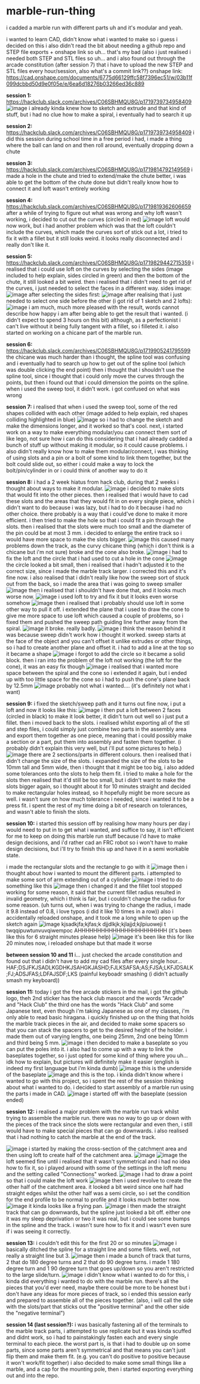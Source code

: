 # marble-run-thing

i cadded a marble run with different parts uh and it's modular and yeah. 








i wanted to learn CAD, didn't know what i wanted to make so i guess i decided on this
i also didn't read the bit about needing a github repo and STEP file exports + onshape link so uh... that's my bad (also i just realised i needed both STEP and STL files so uh... and i also found out through the arcade constitution (after session 7) that i have to upload the new STEP and STL files every hour/session, also what's a commit link??)
onshape link:
https://cad.onshape.com/documents/6775d66129ffc58f7396ec51/w/03b11f099dcbbd50d9e0f05e/e/6ea6d18276b03266ed36c889

**session 1:** https://hackclub.slack.com/archives/C06SBHMQU8G/p1719739734958409
![image](https://github.com/mtdapiggle/marble-run-thing/assets/174234024/7279b1b8-024e-407b-a0c3-78d0d59c7808)
i already kinda knew how to sketch and extrude and that kind of stuff, but i had no clue how to make a spiral, i eventually had to search it up

**session 2:** https://hackclub.slack.com/archives/C06SBHMQU8G/p1719739734958409 
i did this session during school time in a free period i had, i made a thing where the ball can land on and then roll around, eventually dropping down a chute

**session 3:** https://hackclub.slack.com/archives/C06SBHMQU8G/p1719814792149569
i made a hole in the chute and tried to extend/make the chute better, i was able to get the bottom of the chute done but didn't really know how to connect it and loft wasn't entirely working 

**session 4:** https://hackclub.slack.com/archives/C06SBHMQU8G/p1719819362606659
after a while of trying to figure out what was wrong and why loft wasn't working, i decided to cut out the curves (circled in red)
![image](https://github.com/mtdapiggle/marble-run-thing/assets/174234024/6dc980d3-e2c9-4705-944b-9faf14184243)
loft would now work, but i had another problem which was that the loft couldn't include the curves, which made the curves sort of stick out a lot, i tried to fix it with a fillet but it still looks weird. it looks really disconnected and i really don't like it.

**session 5:** https://hackclub.slack.com/archives/C06SBHMQU8G/p1719829442715359
i realised that i could use loft on the curves by selecting the sides (image included to help explain, sides circled in green) and then the bottom of the chute, it still looked a bit weird. then i realised that i didn't need to get rid of the curves, i just needed to select the faces in a different way.
sides image: ![image](https://github.com/mtdapiggle/marble-run-thing/assets/174234024/dedb59e9-b4f4-4ae1-bbaf-5af75b60d093)
after selecting the sides first: ![image](https://github.com/mtdapiggle/marble-run-thing/assets/174234024/0aed852e-1bf4-44cd-bc07-c16e327b504f)
after realising that i just needed to select one side before the other (i got rid of 1 sketch and 2 lofts): ![image](https://github.com/mtdapiggle/marble-run-thing/assets/174234024/7a29f5c1-f729-4aed-8cd6-44911bee97a2)
i am much, much more pleased with the result, words cannot describe how happy i am after being able to get the result that i wanted. (i didn't expect to spend 3 hours on this bit) although, as a perfectionist i can't live without it being fully tangent with a fillet, so i filleted it. 
i also started on working on a chicane part of the marble run.

**session 6:** https://hackclub.slack.com/archives/C06SBHMQU8G/p1719905241795599 
the chicane was much harder than i thought, the spline tool was confusing and i eventually had to search up how to get out of the spline tool (which was double clicking the end point) then i thought that i shouldn't use the spline tool, since i thought that i could only move the curves through the points, but then i found  out that i could dimension the points on the spline. when i used the sweep tool, it didn't work. i got confused on what was wrong

**session 7:** 
i realised that when i used the sweep tool, some of the red shapes collided with each other (image added to help explain, red shapes colliding highlighted in blue) ![image](https://github.com/mtdapiggle/marble-run-thing/assets/174234024/ea3b38c7-cd1e-4310-81cb-28d4583c4750)
so i had to change the sketch and make the dimensions longer, and it worked so that's cool.
next, i started work on a way to make everything modular/you can connect them sort of like lego, not sure how i can do this considering that i had already cadded a bunch of stuff up without making it modular, so it could cause problems. i also didn't really know how to make them modular/connect, i was thinking of using slots and a pin or a bolt of some kind to link them together, but the bolt could slide out, so either i could make a way to lock the bolt/pin/cylinder in or i could think of another way to do it

**session 8:** 
i had a 2 week hiatus from hack club, during that 2 weeks i thought about ways to make it modular. 
![image](https://github.com/user-attachments/assets/75ae78b9-767c-46c4-9b62-c55b57934df2)
i decided to make slots that would fit into the other pieces. then i realised that i would have to cad these slots and the areas that they would fit in on every single piece, which i didn't want to do because i was lazy, but i had to do it because i had no other choice. there probably is a way that i could've done to make it more efficient. i then tried to make the hole so that i could fit a pin through the slots. then i realised that the slots were much too small and the diameter of the pin could be at most 3 mm. i decided to enlarge the entire track so i would have more space to make the slots bigger. 
![image](https://github.com/user-attachments/assets/911ccf47-0693-47e0-8cf8-7be7f0c8364b)
this caused many problems down the track, as the curvy chicane thing (which i don't think is a chicane but i'm not sure) broke and the cone also broke. 
![image](https://github.com/user-attachments/assets/0a2b8688-21f0-42ca-b8b4-1614e992a524)
i had to fix the loft and the circle that i had used to cut a hole in the cone
![image](https://github.com/user-attachments/assets/fd2152d3-7d7c-400f-980e-4b857183d888)
the circle looked a bit small, then i realised that i  hadn't adjusted it to the correct size, since i made the marble track larger. i corrected this and it's fine now. i also realised that i didn't really like how the sweep sort of stuck out from the back, so i made the area that i was going to sweep smaller
![image](https://github.com/user-attachments/assets/21112197-7c0f-48c1-ac68-d3a5a9eeac87)
then i realised that i shouldn't have done that, and it looks much worse now. 
![image](https://github.com/user-attachments/assets/d5c156d9-110c-4a5b-9199-a966ee5cd17a)
i used loft to try and fix it but it looks even worse somehow
![image](https://github.com/user-attachments/assets/87741bf1-32d6-45cf-a231-128c113493a9)
then i realised that i probably should use loft in some other way to pull it off. i extended the plane that i used to draw the cone to give me more space to use loft which caused a couple of problems, so i fixed them and pushed the sweep path guiding line further away from the spiral. 
![image](https://github.com/user-attachments/assets/b6f8c165-a96f-4723-b846-e4ed685c2073)
it broke. really badly.
![image](https://github.com/user-attachments/assets/d54e5927-6d4c-4465-bb98-f79bd5b94a4b)
i think the reason behind it was because sweep didn't work how i thought it worked. sweep starts at the face of the object and you can't offset it unlike extrudes or other things, so i had to create another plane and offset it. i had to add a line at the top so it became a shape
![image](https://github.com/user-attachments/assets/9f3a5b89-64a4-447f-82be-59853c032376)
i forgot to add the circle so it became a solid block. then i ran into the problem of the loft not working (the loft for the cone), it was an easy fix though
![image](https://github.com/user-attachments/assets/379a73f8-acf8-4458-8902-bec198bc1d39)
i realised that i wanted more space between the spiral and the cone so i extended it again, but i ended up with too little space for the cone so i had to push the cone's plane back by 12.5mm
![image](https://github.com/user-attachments/assets/b3f52123-508b-4ae5-b0dc-eec978b0ff50)
probably not what i wanted.... (it's definitely not what i want)

**session 9:**
i fixed the sketch/sweep path and it turns out fine now, i put a loft and now it looks like this:
![image](https://github.com/user-attachments/assets/7d5207bd-87cd-4558-8162-270b6c81ed0b)
i then put a loft between 2 faces (circled in black) to make it look better, it didn't turn out well so i just put a fillet.
then i moved back to the slots. i realised whilst exporting all of the stl and step files, i could simply just combine two parts in the assembly area and export them together as one piece, meaning that i could possibly make a section or a part, put them into assembly and fasten them together. (i probably didn't explain this very well, but i'll put some pictures to help.)
![image](https://github.com/user-attachments/assets/7436b444-066f-49df-9687-b01b3b3bcdfd)
there are 2 sections/parts in different colours. then i realised that i didn't change the size of the slots. i expanded the size of the slots to  be 10mm tall and 5mm wide, then i thought that it might be too big, i also added some tolerances onto the slots to help them fit. i tried to make a hole for the slots then realised that it'd still be too small,  but i didn't want to make the slots bigger again, so i thought about it for 10 minutes straight and decided to make rectangular holes instead, so it hopefully might be more secure as well. i wasn't sure on how much tolerance i needed, since i wanted it to be a press fit. i spent the rest of my time doing a bit of research on tolerances, and wasn't able to finish the slots.

**session 10:**
i started this session off by realising how many hours per day i would need to put in to get what i wanted, and suffice to say, it isn't efficient for me to keep on doing this marble run stuff because i'd  have to make design decisions, and i'd rather cad an FRC robot so i won't have to make design decisions, but i'll try to finish this up and  have it in a semi workable state.

i made the rectangular slots and the rectangle to go with it 
![image](https://github.com/user-attachments/assets/aec93220-c026-46a3-bb3d-94ac4349dfa4)
then i thought about how i wanted to mount the different parts.
i attempted to make some sort of arm extending out of a cylinder
![image](https://github.com/user-attachments/assets/6b3070c2-9fcd-4c50-b26b-aa9ed194fc0f)
i tried to do something like this
![image](https://github.com/user-attachments/assets/e688659e-1ee6-402f-8c88-2990474e10e8)
then i changed it and the fillet tool stopped working for some reason, it said that the current fillet radius resulted in invalid geometry, which i think is fair, but i couldn't change the radius for some reason. (uh turns out, when i was trying to change the radius, i made it 9.8 instead of 0.8, i love typos (i did it like 10 times in a row))
also i accidentally reloaded onshape, and it took me a long while to open up the sketch again
![image](https://github.com/user-attachments/assets/4ae96af2-5f9a-422b-8688-e49eb9044fa8)
kjsadkjfa;kjfas;k djjdlkjk;kjlajjd;kjlpiuoweji t twqqipuwtunvuvqiwempoc AHHHHHHHHHHHHHHHHHHHHHHH (it's been like this for 6 straight minutes please help)
![image](https://github.com/user-attachments/assets/4716d47f-82f6-4a88-9c0a-932defb3c293)
it's been like this for like 20 minutes now, i reloaded onshape but that made it worse

**between session 10 and 11**
i... just checked the arcade constitution and found out that i didn't have to add my cad files after every single hour... HAF;DSJFKJSADLKGDHKJSAHGKJASHD;FJLKSAFSA;AS;FJSA;LKFJDSALK;FJ;ADSJFAS;LDFAJSDF;LKS (painful keyboadr smashing (i didn't actually smash my keyboard))

**session 11:**
today i got the free arcade stickers in the mail, i got the github logo, theh 2nd sticker has the hack club mascot and the words "Arcade" and "Hack Club" the third one has the words "Hack Club" and some Japanese text, even though i'm taking Japanese as one of my classes, i'm only able to read basic hiragana.
i quickly finished up on the thing that holds the marble track pieces in the air, and decided to make some spacers so that you can stack the spacers to get to the desired height of the holder. i made them out of varying lengths, one being 25mm, 2nd one being 10mm and third being 5 mm. 
![image](https://github.com/user-attachments/assets/227508ee-03d2-427d-b55d-df79a89a2ced)
i then decided to make a baseplate so you can put the poles into it. i also had to come up with a way to link the baseplates together, so i just opted for some kind of thing where you uh... idk how to explain, but pictures will definitely make it easier (english is indeed my first language but i'm kinda dumb) 
![image](https://github.com/user-attachments/assets/d08f0cec-148d-4e9f-8e54-c103e54ab75f)
this is the underside of the baseplate
![image](https://github.com/user-attachments/assets/868cc8c0-c972-47e1-ab2b-328cbd0c3f5a)
and this is the top.
i kinda didn't know where i wanted to go with this project, so i spent the rest of the session thinking about what i wanted to do.
i decided to start assembly of a marble run using the parts i made in CAD.
![image](https://github.com/user-attachments/assets/6816b8e7-54b7-4b50-97e1-072365ec199f)
i started off with the baseplate
(session ended)

**session 12:**
i realised a major problem with the marble run track whilst trying to assemble the marble run. there was no way to go up or down with the pieces of the track since the slots were rectangular and even then, i still would have to make special pieces that can go downwards. i also realised that i had nothing to catch the marble at the end of the track.

![image](https://github.com/user-attachments/assets/92b5f5ca-583d-49b2-aec2-096e8c276773)
i started by making the cross-section of the catchment area and then using loft to create half of the catchment area.
![image](https://github.com/user-attachments/assets/fe8ae42f-9b3e-44d4-9253-fbb6af66c237)
![image](https://github.com/user-attachments/assets/35ccc7c1-a2ac-415e-b4c3-313f4084714a)
the loft seemed fine until i realised that it wasn't symmetrical and i had no idea how to fix it, so i played around with some of the settings in the loft menu and the setting called "Connections" worked. 
![image](https://github.com/user-attachments/assets/3f755850-37bb-4a7a-a949-543d7002d0eb)
i had to draw a point so that i could make the loft work
![image](https://github.com/user-attachments/assets/da6a1910-6be0-401c-a424-0bba4986006f)
then i used revolve to create the other half of the catchment area. 
it looked a bit weird since one half had straight edges whilst the other half was a semi circle, so i set the condition for the end profile to be normal to profile and it looks much better now.
![image](https://github.com/user-attachments/assets/c5a034f2-76d8-495c-8edf-e202b4def19b)
it kinda looks like a frying pan.
![image](https://github.com/user-attachments/assets/fbb18040-c9be-4c04-94fe-d3478e24a1f9)
i then made the straight track that can go downwards, but the spline just looked a bit off. either one it was my sleep deprivation or two it was real, but i could see some bumps in the spline and the track. i wasn't sure how to fix it and i wasn't even sure if i was seeing it correctly.

**session 13:**
i couldn't edit this for the first 20 or so minutes
![image](https://github.com/user-attachments/assets/8a702b04-929e-4b22-8e19-7128fd411945)
i basically ditched the spline for a straight line and some fillets. well, not really a straight line but 3.
![image](https://github.com/user-attachments/assets/795ebc69-1946-4989-85b0-d7c93da2ac94)
then i made a bunch of track that turns, 2 that do 180 degree turns and 2 that do 90 degree turns. i made 1 180 degree turn and 1 90 degree turn that goes up/down so you aren't restricted to the large slide/turn. 
![image](https://github.com/user-attachments/assets/abdd4dab-446b-47c9-8645-1dc24381750e)
i didn't know what i wanted to do for this, i kinda did everything i wanted to do with the marble run. there's all the pieces that you'd ever need, maybe there could be more to be honest but i don't have any ideas for more pieces of track, so i ended this session early and prepared to assemble all of the pieces together.
(also, i will call the side with the slots/part that sticks out the "positive terminal" and the other side the "negative terminal")

**session 14 (last session?):**
i was basically fastening all of the terminals to the marble track parts, i attempted to use replicate but it was kinda scuffed and didnt work, so i had to painstakingly fasten each and every single terminal to each piece. the worst part is, is that i had to double up on some parts, since some parts aren't symmetrical and that means you can't just flip them and make them fit. (e.g. you can't do positive to positive because it won't work/fit together)
i also decided to make some small things like a marble, and a cap for the mounting pole, then i started exporting everything out and into the repo.
